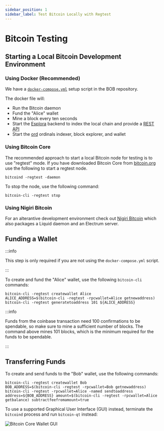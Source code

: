 ```yaml
---
sidebar_position: 1
sidebar_label: Test Bitcoin Locally with Regtest 
---
```

# Bitcoin Testing

## Starting a Local Bitcoin Development Environment

### Using Docker (Recommended)

We have a [`docker-compose.yml`](https://github.com/bob-collective/bob/blob/master/docker-compose.yml) setup script in the BOB repository.

The docker file will:

- Run the Bitcoin daemon
- Fund the "Alice" wallet
- Mine a block every ten seconds
- Start the [Esplora](https://github.com/Blockstream/esplora) backend to index the local chain and provide a [REST API](https://github.com/blockstream/esplora/blob/master/API.md)
- Start the [ord](https://github.com/ordinals/ord) ordinals indexer, block explorer, and wallet

### Using Bitcoin Core

The recommended approach to start a local Bitcoin node for testing is to use "regtest" mode. If you have downloaded Bitcoin Core from [bitcoin.org](https://bitcoin.org/en/download) use the following to start a regtest node.

```shell
bitcoind -regtest -daemon
```

To stop the node, use the following command:

```shell
bitcoin-cli -regtest stop
```

### Using Nigiri Bitcoin

For an alterantive development environment check out [Nigiri Bitcoin](https://github.com/vulpemventures/nigiri/) which also packages a Liquid daemon and an Electrum server.

## Funding a Wallet

:::info

This step is only required if you are not using the `docker-compose.yml` script.

:::

To create and fund the "Alice" wallet, use the following `bitcoin-cli` commands:

```shell
bitcoin-cli -regtest createwallet Alice
ALICE_ADDRESS=$(bitcoin-cli -regtest -rpcwallet=Alice getnewaddress)
bitcoin-cli -regtest generatetoaddress 101 ${ALICE_ADDRESS}
```

:::info

Funds from the coinbase transaction need 100 confirmations to be spendable, so make sure to mine a sufficient number of blocks. The command above mines 101 blocks, which is the minimum required for the funds to be spendable.

:::

## Transferring Funds

To create and send funds to the "Bob" wallet, use the following commands:

```shell
bitcoin-cli -regtest createwallet Bob
BOB_ADDRESS=$(bitcoin-cli -regtest -rpcwallet=Bob getnewaddress)
bitcoin-cli -regtest -rpcwallet=Alice -named sendtoaddress address=${BOB_ADDRESS} amount=$(bitcoin-cli -regtest -rpcwallet=Alice getbalance) subtractfeefromamount=true
```

To use a supported Graphical User Interface (GUI) instead, terminate the `bitcoind` process and run `bitcoin-qt` instead:

![Bitcoin Core Wallet GUI](https://bitcoin.org/img/bitcoin-core/clear-overview.png?1697494088)